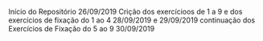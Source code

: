 Início do Repositório 26/09/2019
Crição dos exercícioos de 1 a 9 e dos exercícios de fixação do 1 ao 4 28/09/2019 e 29/09/2019
continuação dos Exercícios de Fixação do 5 ao 9 30/09/2019